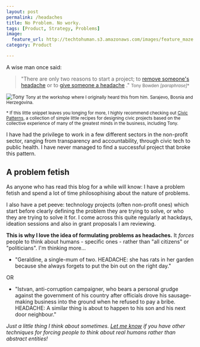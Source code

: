 ```yaml
---
layout: post
permalink: /headaches
title: No Problem. No worky. 
tags: [Product, Strategy, Problems]
image: 
  feature_url: http://techtohuman.s3.amazonaws.com/images/feature_maze.jpg
category: Product

---
```


A wise man once said: 

> "There are only two reasons to start a project; 
> to [remove someone's headache](http://civicpatterns.org/patterns/remove-a-headache/)
> or to [give someone a headache](http://civicpatterns.org/patterns/give-someone-a-headache/) ." 
<small> Tony Bowden <em>[paraphrase]</em>*</small> 

![Tony](http://techtohuman.s3.amazonaws.com/images/tony_bowden.jpg)
<small> Tony at the workshop where I originally heard this from him. Sarajevo, Bosnia and Herzegovina. </small> 

<small>* If this little snippet leaves you longing for more, I highly recommend checking out [Civic Patterns](http://civicpatterns.org/), a collection of simple little recipes for designing civic projects based on the collective experience of many of the greatest minds in the business, including Tony. </small> 


I have had the privilege to work in a few different sectors in the non-profit sector, ranging from transparency and accountability, through civic tech to public health. I have never managed to find a successful project that broke this pattern. 

## A problem fetish

As anyone who has read this blog for a while will know: I have a problem fetish and spend a lot of time philosophising about the nature of problems. 

I also have a pet peeve: technology projects (often non-profit ones) which start before clearly defining the problem they are trying to solve, or who they are trying to solve it for. I come across this quite regularly at hackdays, ideation sessions and also in grant proposals I am reviewing. 

**This is why I love the idea of formulating problems as headaches.** It *forces* people to think about humans - specific ones - rather than "all citizens" or "politicians". I'm thinking more...  

* "Geraldine, a single-mum of two. HEADACHE: she has rats in her garden because she always forgets to put the bin out on the right day."  

OR 

* "Istvan, anti-corruption campaigner, who bears a personal grudge against the government of his country after officials drove his sausage-making business into the ground when he refused to pay a bribe. HEADACHE: A similar thing is about to happen to his son and his next door neighbour."

*Just a little thing I think about sometimes. [Let me know](http://techtohuman.com/contact/) if you have other techniques for forcing people to think about real humans rather than abstract entities!*
  
